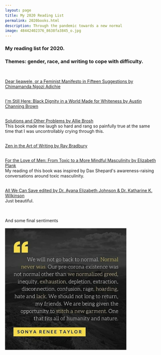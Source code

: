 ```yaml
--- 
layout: page
title: My 2020 Reading List
permalink: 2020books.html
description: Through the pandemic towards a new normal
image: 48442402376_8638fa3845_o.jpg
---
```


### My reading list for 2020.  

### Themes: gender, race, and writing to cope with difficulty.  
<br/>

[Dear Ijeawele, or a Feminist Manifesto in Fifteen Suggestions by Chimamanda Ngozi Adichie](https://www.chimamanda.com/book/dear-ijeawele-or-a-feminist-manifesto-in-fifteen-suggestions/)  
<br/>

[I'm Still Here: Black Dignity in a World Made for Whiteness by Austin Channing Brown](http://austinchanning.com/the-book)  
<br/>

[Solutions and Other Problems by Allie Brosh](http://hyperboleandahalf.blogspot.com/)<br/>
This book made me laugh so hard and rang so painfully true at the same time that I was uncontrollably crying through this.  
<br/>

[Zen in the Art of Writing by Ray Bradbury](https://www.goodreads.com/book/show/103761.Zen_in_the_Art_of_Writing)  
<br/> 

[For the Love of Men: From Toxic to a More Mindful Masculinity by Elizabeth Plank](http://www.elizabethplank.com/book)<br/>
My reading of this book was inspired by Dax Shepard's awareness-raising conversations around toxic masculinity.  
<br/>

[All We Can Save edited by Dr. Ayana Elizabeth Johnson & Dr. Katharine K. Wilkinson](https://www.allwecansave.earth/)<br/>
Just beautiful.  
<br/>

<br/>
And some final sentiments <br/>
<br/>
<img src="../assets/images/sonyareneetaylor.jpg" width="400">
